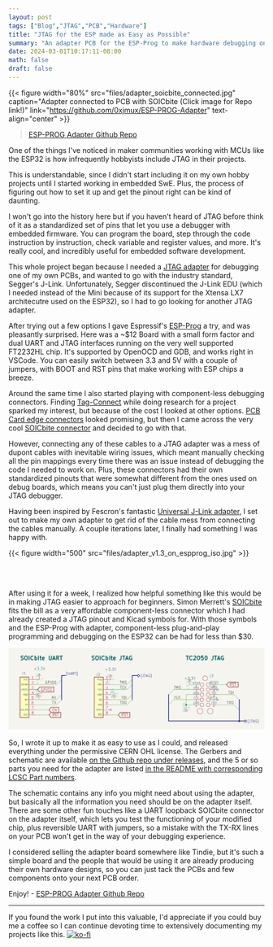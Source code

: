 ```yaml
---
layout: post
tags: ["Blog","JTAG","PCB","Hardware"]
title: "JTAG for the ESP made as Easy as Possible"
summary: "An adapter PCB for the ESP-Prog to make hardware debugging on ESP32 as plug-and-play as possible"
date: 2024-03-01T10:17:11-08:00
math: false
draft: false
---
```


{{< figure width="80%" src="files/adapter_soicbite_connected.jpg" caption="Adapter connected to PCB with SOICbite (Click image for Repo link!)" link="https://github.com/0xjmux/ESP-PROG-Adapter" text-align="center" >}}

> [ESP-PROG Adapter Github Repo](https://github.com/0xjmux/ESP-PROG-Adapter) 

One of the things I've noticed in maker communities working with MCUs like the ESP32 is how infrequently hobbyists include JTAG in their projects. 

This is understandable, since I didn't start including it on my own hobby projects until I started working in embedded SwE. Plus, the process of figuring out how to set it up and get the pinout right can be kind of daunting. 

I won't go into the history here but if you haven't heard of JTAG before think of it as a standardized set of pins that let you use a debugger with embedded firmware. You can program the board, step through the code instruction by instruction, check variable and register values, and more. It's really cool, and incredibly useful for embedded software development. 


This whole project began because I needed a [JTAG adapter](https://github.com/0xjmux/ESP-PROG-Adapter) for debugging one of my own PCBs, and wanted to go with the industry standard, Segger's J-Link. Unfortunately, Segger discontinued the J-Link EDU (which I needed instead of the Mini because of its support for the Xtensa LX7 architecutre used on the ESP32), so I had to go looking for another JTAG adapter. 

After trying out a few options I gave Espressif's [ESP-Prog](https://docs.espressif.com/projects/espressif-esp-iot-solution/en/latest/hw-reference/ESP-Prog_guide.html) a try, and was pleasantly surprised. Here was a ~$12 Board with a small form factor and dual UART and JTAG interfaces running on the very well supported FT2232HL chip. It's supported by OpenOCD and GDB, and works right in VSCode. You can easily switch between 3.3 and 5V with a couple of jumpers, with BOOT and RST pins that make working with ESP chips a breeze. 


Around the same time I also started playing with component-less debugging connectors. Finding [Tag-Connect](https://www.tag-connect.com/) while doing research for a project sparked my interest, but because of the cost I looked at other options. [PCB Card edge connectors](https://hackaday.com/2016/02/08/local-hacker-discovers-card-edge-connectors/) looked promising, but then I came across the very cool [SOICbite connector](https://hackaday.com/2019/06/13/soicbite-a-program-debug-connector-for-an-soic-test-clip/) and decided to go with that.

However, connecting any of these cables to a JTAG adapter was a mess of dupont cables with inevitable wiring issues, which meant manually checking all the pin mappings every time there was an issue instead of debugging the code I needed to work on. Plus, these connectors had their own standardized pinouts that were somewhat different from the ones used on debug boards, which means you can't just plug them directly into your JTAG debugger.


Having been inspired by Fescron's fantastic [Universal J-Link adapter](https://github.com/Fescron/universal-jlink-adapter/tree/master), I set out to make my own adapter to get rid of the cable mess from connecting the cables manually. A couple iterations later, I finally had something I was happy with. 

{{< figure width="500" src="files/adapter_v1.3_on_espprog_iso.jpg" >}}

<br> <br>

After using it for a week, I realized how helpful something like this would be in making JTAG easier to approach for beginners. Simon Merrett's [SOICbite](https://github.com/SimonMerrett/SOICbite) fits the bill as a very affordable component-less connector which I had already created a JTAG pinout and Kicad symbols for. With those symbols and the ESP-Prog with adapter, component-less plug-and-play programming and debugging on the ESP32 can be had for less than $30. 


![Image of my kicad symbols for using the adapter](files/SymbolConnectionExamples.png)

So, I wrote it up to make it as easy to use as I could, and released everything under the permissive CERN OHL license. The Gerbers and schematic are available [on the Github repo under releases](https://github.com/0xjmux/ESP-PROG-Adapter/releases/latest), and the 5 or so parts you need for the adapter are listed [in the README with corresponding LCSC Part numbers](https://github.com/0xjmux/ESP-PROG-Adapter?tab=readme-ov-file#components). 

The schematic contains any info you might need about using the adapter, but basically all the information you need should be on the adapter itself. There are some other fun touches like a UART loopback SOICbite connector on the adapter itself, which lets you test the functioning of your modified chip, plus reversible UART with jumpers, so a mistake with the TX-RX lines on your PCB won't get in the way of your debugging experience. 

I considered selling the adapter board somewhere like Tindie, but it's such a simple board and the people that would be using it are already producing their own hardware designs, so you can just tack the PCBs and few components onto your next PCB order. 

Enjoy!   -   [ESP-PROG Adapter Github Repo](https://github.com/0xjmux/ESP-PROG-Adapter) 

---
If you found the work I put into this valuable, I'd appreciate if you could buy me a coffee so I can continue devoting time to extensively documenting my projects like this. 
[![ko-fi](https://ko-fi.com/img/githubbutton_sm.svg)](https://ko-fi.com/S6S6UPC2G)

